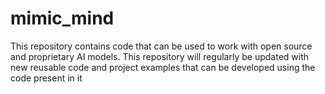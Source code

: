 # mimic_mind
This repository contains code that can be used to work with open source and proprietary AI models. This repository will regularly be updated with new reusable code and project examples that can be developed using the
code present in it
